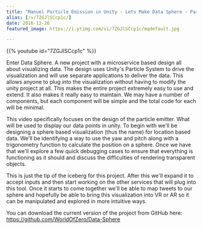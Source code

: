 ```yaml
---
title: "Manuel Particle Emission in Unity - Lets Make Data Sphere - Part 1"
alias: [/v/7ZGJlSCcp1c/]
date: 2016-12-26
featured_image: https://i.ytimg.com/vi/7ZGJlSCcp1c/mqdefault.jpg

---
```


{{% youtube id="7ZGJlSCcp1c" %}}

Enter Data Sphere. A new project with a microservice based design all about visualizing data. The design uses Unity's Particle System to drive the visualization and will use separate applications to deliver the data. This allows anyone to plug into the visualization without having to modify the unity project at all. This makes the entire project extremely easy to use and extend. It also makes it really easy to maintain. We may have a number of components, but each component will be simple and the total code for each will be minimal.

This video specifically focuses on the design of the particle emitter. What will be used to display our data points in unity. To begin with we'll be designing a sphere based visualization (thus the name) for location based data. We'll be identifying a way to use the yaw and pitch along with a trigonometry function to calculate the position on a sphere. Once we have that we'll explore a few quick debugging cases to ensure that everything is functioning as it should and discuss the difficulties of rendering transparent objects.

This is just the tip of the iceberg for this project. After this we'll expand it to accept inputs and then start working on the other services that will plug into this tool. Once it starts to come together we'll be able to map tweets to our sphere and hopefully be able to bring this visualization into VR or AR so it can be manipulated and explored in more intuitive ways.

You can download the current version of the project from GitHub here: https://github.com/WorldOfZero/Data-Sphere
